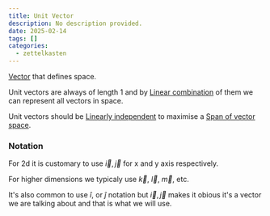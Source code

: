 ```yaml
---
title: Unit Vector
description: No description provided.
date: 2025-02-14
tags: []
categories:
  - zettelkasten
---
```


[Vector](Vector.md) that defines space. 

Unit vectors are always of length 1 and by [Linear combination](Linear%20combination.md) of them we can represent all vectors in space. 

Unit vectors should be [Linearly independent](Linear%20dependence.md) to maximise a [Span of vector space](Span%20of%20vector%20space.md).

### Notation

For 2d it is customary to use $\vec{i}, \vec{j}$ for x and y axis respectively.

For higher dimensions we typicaly use $\vec{k}$, $\vec{l}$, $\vec{m}$, etc. 

It's also common to use $\hat{i}$, or $\hat{j}$ notation but  $\vec{i}, \vec{j}$ makes it obious it's a vector we are talking about and that is what we will use.

